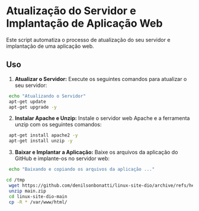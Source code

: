 # Atualização do Servidor e Implantação de Aplicação Web

Este script automatiza o processo de atualização do seu servidor e implantação de uma aplicação web. 
## Uso

1. **Atualizar o Servidor:**
 Execute os seguintes comandos para atualizar o seu servidor:

```bash
 echo "Atualizando o Servidor"
 apt-get update
 apt-get upgrade -y
 ```

2. **Instalar Apache e Unzip:**
 Instale o servidor web Apache e a ferramenta unzip com os seguintes comandos:

```bash
 apt-get install apache2 -y
 apt-get install unzip -y
 ```

3. **Baixar e Implantar a Aplicação:**
 Baixe os arquivos da aplicação do GitHub e implante-os no servidor web:

```bash
 echo "Baixando e copiando os arquivos da aplicação ..."

cd /tmp
 wget https://github.com/denilsonbonatti/linux-site-dio/archive/refs/heads/main.zip
 unzip main.zip
 cd linux-site-dio-main
 cp -R * /var/www/html/
 ```
